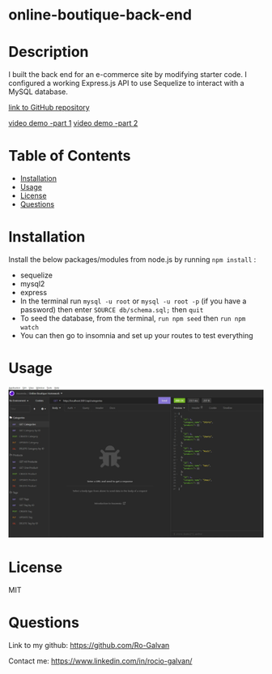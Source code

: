 # online-boutique-back-end

# Description
  I built the back end for an e-commerce site by modifying starter code. I configured a working Express.js API to use Sequelize to interact with a MySQL database.

[link to GitHub repository](https://github.com/Ro-Galvan/company-employee-database)

[video demo -part 1](https://drive.google.com/file/d/1CjkbMLSsXomKh0J0M-JwLi4FBkwEFQuy/view)
[video demo -part 2](https://drive.google.com/file/d/1SgNUkeXrUg-Zm3wOfCM9FcmYfhHUVzLd/view)

# Table of Contents
  - [Installation](#installation)
  - [Usage](#usage)
  - [License](#license)
  - [Questions](#questions)

# Installation
  Install the below packages/modules from node.js by running `npm install` :
- sequelize 
- mysql2 
- express
- In the terminal run `mysql -u root` or `mysql -u root -p` (if you have a password) then enter `SOURCE db/schema.sql;` then `quit`
- To seed the database, from the terminal, `run npm seed` then `run npm watch`
- You can then go to insomnia and set up your routes to test everything

# Usage
![Insomnia setup](./assets/insomnia-screenshot.jpg)

# License
 MIT

# Questions
  Link to my github:
  https://github.com/Ro-Galvan
 
  Contact me:
  https://www.linkedin.com/in/rocio-galvan/ 